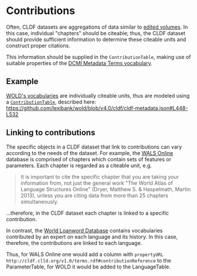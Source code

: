 # Contributions

Often, CLDF datasets are aggregations of data similar to [edited volumes](https://en.wikipedia.org/wiki/Edited_volume).
In this case, individual "chapters" should be citeable; thus, the CLDF dataset should provide
sufficient information to determine these citeable units and construct proper citations.

This information should be supplied in the `ContributionTable`, making use of suitable
properties of the [DCMI Metadata Terms vocabulary](https://www.dublincore.org/specifications/dublin-core/dcmi-terms/).


## Example

[WOLD's vocabularies](https://wold.clld.org/vocabulary) are individually citeable units, thus are
modeled using a [`ContributionTable`](https://github.com/lexibank/wold/blob/v4.0/cldf/contributions.csv),
described here: https://github.com/lexibank/wold/blob/v4.0/cldf/cldf-metadata.json#L448-L532


## Linking to contributions

The specific objects in a CLDF dataset that link to contributions can vary according to the needs
of the dataset. For example, the [WALS Online](https://wals.info/) database is comprised of chapters
which contain sets of features or parameters. Each chapter is regarded as a citeable unit, e.g.

> It is important to cite the specific chapter that you are taking your information from, not just the
general work "The World Atlas of Language Structures Online" (Dryer, Matthew S. & Haspelmath, Martin
2013), unless you are citing data from more than 25 chapters simultaneously.

...therefore, in the CLDF dataset each chapter is linked to a specific contribution.

In contrast, the [World Loanword Database](https://wold.clld.org/) contains vocabularies
contributed by an expert on each language and its history. In this case, therefore,
the contributions are linked to each language.

Thus, for WALS Online one would add a column with `propertyURL` `http://cldf.clld.org/v1.0/terms.rdf#contributionReference`
to the ParameterTable, for WOLD it would be added to the LanguageTable.
